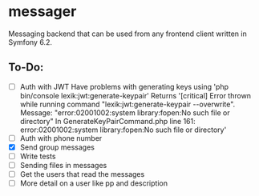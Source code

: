 # messager
Messaging backend that can be used from any frontend client written in Symfony 6.2.

## To-Do:
- [ ] Auth with JWT
    Have problems with generating keys using 'php bin/console lexik:jwt:generate-keypair'
    Returns
    '[critical] Error thrown while running command "lexik:jwt:generate-keypair --overwrite". Message: "error:02001002:system library:fopen:No such file or directory"
    In GenerateKeyPairCommand.php line 161:
    error:02001002:system library:fopen:No such file or directory'
- [ ] Auth with phone number
- [x] Send group messages
- [ ] Write tests
- [ ] Sending files in messages
- [ ] Get the users that read the messages
- [ ] More detail on a user like pp and description
